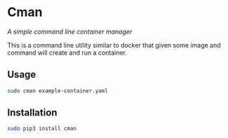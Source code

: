 # Cman

*A simple command line container manager*

This is a command line utility similar to docker that given some image and command will create and run a container.

## Usage

```bash
sudo cman example-container.yaml
```

## Installation

```bash
sudo pip3 install cman
```

